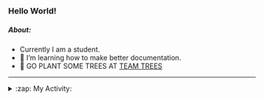 ### Hello World!

##### About:
- Currently I am a student.
- 🌱 I’m learning how to make better documentation.
- 🌱 GO PLANT SOME TREES AT [TEAM TREES](https://teamtrees.org/)

---
<details>
  <summary>:zap: My Activity:</summary>
  
<!--START_SECTION:waka-->
![Code Time](http://img.shields.io/badge/Code%20Time-1%2C223%20hrs%203%20mins-blue)

**I'm a Night 🦉** 

```text
🌞 Morning                1977 commits        ███░░░░░░░░░░░░░░░░░░░░░░   10.24 % 
🌆 Daytime                6509 commits        ████████░░░░░░░░░░░░░░░░░   33.72 % 
🌃 Evening                5543 commits        ███████░░░░░░░░░░░░░░░░░░   28.72 % 
🌙 Night                  5273 commits        ███████░░░░░░░░░░░░░░░░░░   27.32 % 
```
📅 **I'm Most Productive on Wednesday** 

```text
Monday                   2681 commits        ███░░░░░░░░░░░░░░░░░░░░░░   13.89 % 
Tuesday                  2656 commits        ███░░░░░░░░░░░░░░░░░░░░░░   13.76 % 
Wednesday                4529 commits        ██████░░░░░░░░░░░░░░░░░░░   23.46 % 
Thursday                 2534 commits        ███░░░░░░░░░░░░░░░░░░░░░░   13.13 % 
Friday                   2047 commits        ███░░░░░░░░░░░░░░░░░░░░░░   10.61 % 
Saturday                 1660 commits        ██░░░░░░░░░░░░░░░░░░░░░░░   08.60 % 
Sunday                   3195 commits        ████░░░░░░░░░░░░░░░░░░░░░   16.55 % 
```


📊 **This Week I Spent My Time On** 

```text
🔥 Editors: 
VS Code                  3 hrs 25 mins       ███████████████░░░░░░░░░░   59.93 % 
IntelliJ                 2 hrs 17 mins       ██████████░░░░░░░░░░░░░░░   40.07 % 

🐱‍💻 Projects: 
dev-pro-tips-bot         2 hrs 40 mins       ████████████░░░░░░░░░░░░░   46.71 % 
SpringBootClass1         58 mins             ████░░░░░░░░░░░░░░░░░░░░░   17.02 % 
py-series                45 mins             ███░░░░░░░░░░░░░░░░░░░░░░   13.23 % 
rest-api-example         39 mins             ███░░░░░░░░░░░░░░░░░░░░░░   11.47 % 
employee-app             30 mins             ██░░░░░░░░░░░░░░░░░░░░░░░   08.75 % 
```


 Last Updated on 06/10/2023 15:11:37 UTC
<!--END_SECTION:waka-->
</details>
